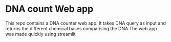 # DNA count Web app
This repo contains a DNA counter web app.
It takes DNA query as input and returns the 
different chemical bases comparising the DNA
The web app was made quickly using streamlit

